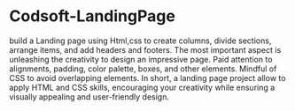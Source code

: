 # Codsoft-LandingPage
build a Landing page using Html,css to create columns, divide sections, arrange
items, and add headers and footers. The most important aspect is unleashing the
creativity to design an impressive page. Paid attention to alignments, padding,
color palette, boxes, and other elements. Mindful of CSS to avoid overlapping
elements. In short, a landing page project allow to apply HTML and CSS skills,
encouraging your creativity while ensuring a visually appealing and
user-friendly design.